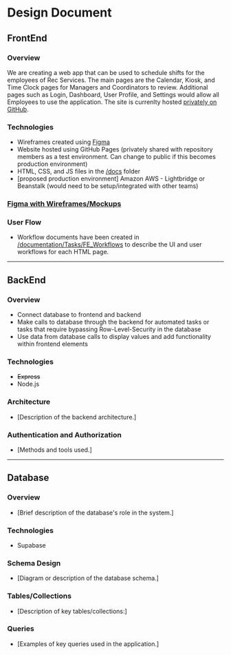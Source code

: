 # Design Document

## FrontEnd

### Overview
We are creating a web app that can be used to schedule shifts for the employees of Rec Services. The main pages are the Calendar, Kiosk, and Time Clock pages for Managers and Coordinators to review. Additional pages such as Login, Dashboard, User Profile, and Settings would allow all Employees to use the application. The site is currenlty hosted [privately on GitHub](https://expert-tribble-plvjpnm.pages.github.io/).

### Technologies
- Wireframes created using [Figma](https://www.figma.com/)
- Website hosted using GitHub Pages (privately shared with repository members as a test environment. Can change to public if this becomes production environment)
- HTML, CSS, and JS files in the [/docs](https://github.com/byui-cse397/2025WinCSE397PCP_RecSrv/tree/main/docs) folder
- [proposed production environment] Amazon AWS - Lightbridge or Beanstalk (would need to be setup/integrated with other teams)

### [Figma with Wireframes/Mockups](https://www.figma.com/design/h6BuhsLMqz7VcvrEzkbQKl/FE-Wireframes?node-id=41-3&p=f&t=VOKk7lRgFkSptvSm-0)

### User Flow
- Workflow documents have been created in [/documentation/Tasks/FE_Workflows](https://github.com/byui-cse397/2025WinCSE397PCP_RecSrv/tree/main/documentation/Tasks/FE_Workflows) to describe the UI and user workflows for each HTML page.

---

## BackEnd

### Overview
- Connect database to frontend and backend
- Make calls to database through the backend for automated tasks or tasks that require bypassing Row-Level-Security in the database
- Use data from database calls to display values and add functionality within frontend elements

### Technologies
- ~~Express~~
- Node.js

### Architecture
- [Description of the backend architecture.]


### Authentication and Authorization
- [Methods and tools used.]

---

## Database

### Overview
- [Brief description of the database's role in the system.]

### Technologies
- Supabase

### Schema Design
- [Diagram or description of the database schema.]

### Tables/Collections
- [Description of key tables/collections:]

### Queries
- [Examples of key queries used in the application.]
